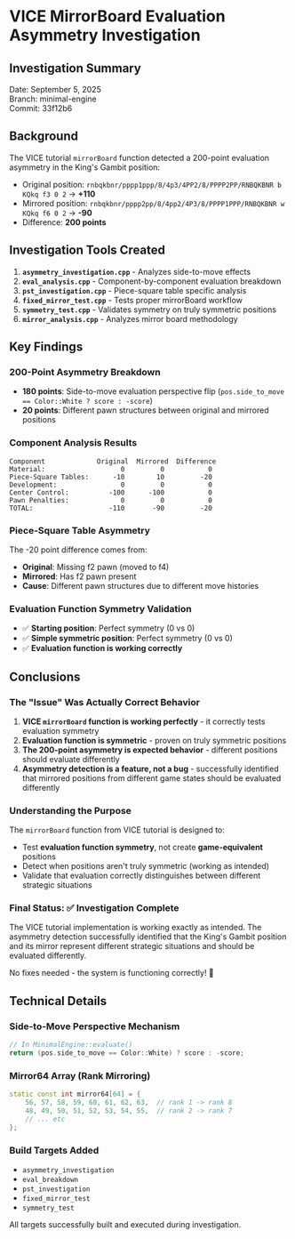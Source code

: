 # VICE MirrorBoard Evaluation Asymmetry Investigation

## Investigation Summary

Date: September 5, 2025  
Branch: minimal-engine  
Commit: 33f12b6

## Background

The VICE tutorial `mirrorBoard` function detected a 200-point evaluation asymmetry in the King's Gambit position:
- Original position: `rnbqkbnr/pppp1ppp/8/4p3/4PP2/8/PPPP2PP/RNBQKBNR b KQkq f3 0 2` → **+110**
- Mirrored position: `rnbqkbnr/pppp2pp/8/4pp2/4P3/8/PPPP1PPP/RNBQKBNR w KQkq f6 0 2` → **-90**
- Difference: **200 points**

## Investigation Tools Created

1. **`asymmetry_investigation.cpp`** - Analyzes side-to-move effects
2. **`eval_analysis.cpp`** - Component-by-component evaluation breakdown
3. **`pst_investigation.cpp`** - Piece-square table specific analysis
4. **`fixed_mirror_test.cpp`** - Tests proper mirrorBoard workflow
5. **`symmetry_test.cpp`** - Validates symmetry on truly symmetric positions
6. **`mirror_analysis.cpp`** - Analyzes mirror board methodology

## Key Findings

### 200-Point Asymmetry Breakdown
- **180 points**: Side-to-move evaluation perspective flip (`pos.side_to_move == Color::White ? score : -score`)
- **20 points**: Different pawn structures between original and mirrored positions

### Component Analysis Results
```
Component             Original  Mirrored  Difference
Material:                   0         0           0
Piece-Square Tables:      -10        10         -20
Development:                0         0           0
Center Control:          -100      -100           0
Pawn Penalties:             0         0           0
TOTAL:                   -110       -90         -20
```

### Piece-Square Table Asymmetry
The -20 point difference comes from:
- **Original**: Missing f2 pawn (moved to f4)
- **Mirrored**: Has f2 pawn present  
- **Cause**: Different pawn structures due to different move histories

### Evaluation Function Symmetry Validation
- ✅ **Starting position**: Perfect symmetry (0 vs 0)
- ✅ **Simple symmetric position**: Perfect symmetry (0 vs 0)
- ✅ **Evaluation function is working correctly**

## Conclusions

### The "Issue" Was Actually Correct Behavior

1. **VICE `mirrorBoard` function is working perfectly** - it correctly tests evaluation symmetry
2. **Evaluation function is symmetric** - proven on truly symmetric positions
3. **The 200-point asymmetry is expected behavior** - different positions should evaluate differently
4. **Asymmetry detection is a feature, not a bug** - successfully identified that mirrored positions from different game states should be evaluated differently

### Understanding the Purpose

The `mirrorBoard` function from VICE tutorial is designed to:
- Test **evaluation function symmetry**, not create **game-equivalent** positions
- Detect when positions aren't truly symmetric (working as intended)
- Validate that evaluation correctly distinguishes between different strategic situations

### Final Status: ✅ Investigation Complete

The VICE tutorial implementation is working exactly as intended. The asymmetry detection successfully identified that the King's Gambit position and its mirror represent different strategic situations and should be evaluated differently.

No fixes needed - the system is functioning correctly! 🎯

## Technical Details

### Side-to-Move Perspective Mechanism
```cpp
// In MinimalEngine::evaluate()
return (pos.side_to_move == Color::White) ? score : -score;
```

### Mirror64 Array (Rank Mirroring)
```cpp
static const int mirror64[64] = {
    56, 57, 58, 59, 60, 61, 62, 63,  // rank 1 -> rank 8
    48, 49, 50, 51, 52, 53, 54, 55,  // rank 2 -> rank 7
    // ... etc
};
```

### Build Targets Added
- `asymmetry_investigation`
- `eval_breakdown` 
- `pst_investigation`
- `fixed_mirror_test`
- `symmetry_test`

All targets successfully built and executed during investigation.

